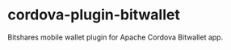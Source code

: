cordova-plugin-bitwallet
========================

Bitshares mobile wallet plugin for Apache Cordova Bitwallet app.
